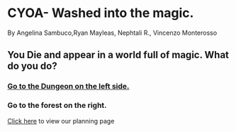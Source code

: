 # CYOA- Washed into the magic.
By Angelina Sambuco,Ryan Mayleas, Nephtali R., Vincenzo Monterosso

## You Die and appear in a world full of magic. What do you do?

### [Go to the Dungeon on the left side.](adventure-paths/GoToDungeon.md)
### Go to the forest on the right.

 [Click here](https://docs.google.com/drawings/d/1iEar4gxZzAzZ9D-D667xZ8OKfr6guzmpiUJzQjbF9Ys/edit?usp=sharing) to view our planning page
